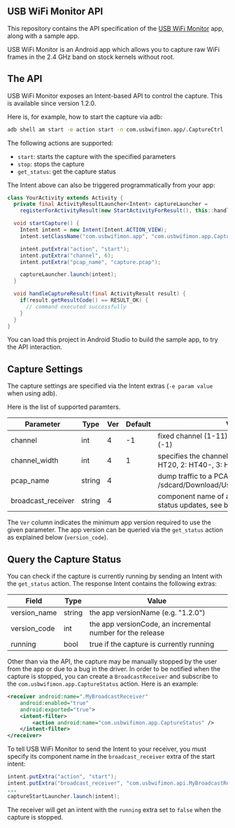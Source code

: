 USB WiFi Monitor API
--------------------

This repository contains the API specification of the [USB WiFi Monitor](https://play.google.com/store/apps/details?id=com.usbwifimon.app) app, along with a sample app.

USB WiFi Monitor is an Android app which allows you to capture raw WiFi frames in the 2.4 GHz band on stock kernels without root.

## The API

USB WiFi Monitor exposes an Intent-based API to control the capture. This is available since version 1.2.0.

Here is, for example, how to start the capture via adb:

```bash
adb shell am start -e action start -n com.usbwifimon.app/.CaptureCtrl
```

The following actions are supported:
  - `start`: starts the capture with the specified parameters
  - `stop`: stops the capture
  - `get_status`: get the capture status

The Intent above can also be triggered programmatically from your app:

```java
class YourActivity extends Activity {
  private final ActivityResultLauncher<Intent> captureLauncher =
    registerForActivityResult(new StartActivityForResult(), this::handleCaptureResult);

  void startCapture() {
    Intent intent = new Intent(Intent.ACTION_VIEW);
    intent.setClassName("com.usbwifimon.app", "com.usbwifimon.app.CaptureCtrl");

    intent.putExtra("action", "start");
    intent.putExtra("channel", 6);
    intent.putExtra("pcap_name", "capture.pcap");

    captureLauncher.launch(intent);
  }

  void handleCaptureResult(final ActivityResult result) {
    if(result.getResultCode() == RESULT_OK) {
      // command executed successfully
    }
  }
}
```

You can load this project in Android Studio to build the sample app, to try the API interaction.

## Capture Settings

The capture settings are specified via the Intent extras (`-e param value` when using adb).

Here is the list of supported paramters.

| Parameter               | Type   | Ver | Default | Value                                                                       |
|-------------------------|--------|-----|-------- |-----------------------------------------------------------------------------|
| channel                 | int    |   4 |      -1 | fixed channel (1-11), or channel hope mode (-1)                             |
| channel_width           | int    |   4 |       1 | specifies the channel width - 0: no HT, 1: HT20, 2: HT40-, 3: HT40+         |
| pcap_name               | string |   4 |         | dump traffic to a PCAP file, at /sdcard/Download/UsbWifiMonitor/*pcap_name* |
| broadcast_receiver      | string |   4 |         | component name of a BroadcastReceiver for status updates, see below         |

The `Ver` column indicates the minimum app version required to use the given parameter. The app version can be queried via the `get_status` action as explained below (`version_code`).

## Query the Capture Status

You can check if the capture is currently running by sending an Intent with the `get_status` action. The response Intent contains the following extras:

| Field               | Type   | Value                                                             |
|---------------------|--------|-------------------------------------------------------------------|
| version_name        | string | the app versionName (e.g. "1.2.0")                                |
| version_code        | int    | the app versionCode, an incremental number for the release        |
| running             | bool   | true if the capture is currently running                          |

Other than via the API, the capture may be manually stopped by the user from the app or due to a bug in the driver.
In order to be notified when the capture is stopped, you can create a `BroadcastReceiver` and subscribe to the `com.usbwifimon.app.CaptureStatus` action. Here is an example:

```xml
<receiver android:name=".MyBroadcastReceiver"
    android:enabled="true"
    android:exported="true">
    <intent-filter>
        <action android:name="com.usbwifimon.app.CaptureStatus" />
    </intent-filter>
</receiver>
```

To tell USB WiFi Monitor to send the Intent to your receiver, you must specify its component name in the `broadcast_receiver` extra of the start intent:

```java
intent.putExtra("action", "start");
intent.putExtra("broadcast_receiver", "com.usbwifimon.api.MyBroadcastReceiver"");
...
captureStartLauncher.launch(intent);
```

The receiver will get an intent with the `running` extra set to `false` when the capture is stopped.

